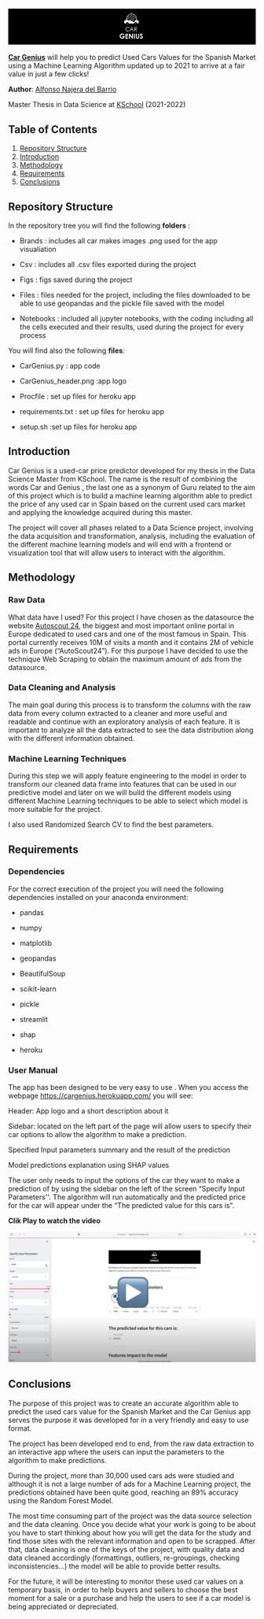![CarGenius](CarGenius_header.png)

[**Car Genius**](https://cargenius.herokuapp.com/) will help you to predict Used Cars Values for the Spanish Market using a Machine Learning Algorithm updated up to 2021 to arrive at a fair value in just a few clicks!

**Author**: [Alfonso Najera del Barrio](https://www.linkedin.com/in/alfonso-n%C3%A1jera-del-barrio-66b926124/)

Master Thesis in Data Science at [KSchool](https://kschool.com/) (2021-2022)





## Table of Contents

1. [Repository Structure](#Repository-structure)
2. [Introduction](#Introduction)
3. [Methodology](#Methodology)
4. [Requirements](#Requirements)
5. [Conclusions](#Conclusions)

<a name="Repository-structure"></a>
## Repository Structure

In the repository tree you will find the following **folders** :

* Brands : includes all car makes images .png used for the app visualiation

* Csv : includes all .csv files exported during the project

* Figs : figs saved during the project

* Files : files needed for the project, including the files downloaded to be able to use geopandas and the pickle file saved with the model

* Notebooks : included all jupyter notebooks, with the coding including all the cells executed and their results, used during the project for every process


You will find also the following **files**:

* CarGenius.py : app code

* CarGenius_header.png :app logo

* Procfile : set up files for heroku app

* requirements.txt : set up files for heroku app

* setup.sh :set up files for heroku app


<a name="Introduction"></a>
## Introduction
Car Genius is a used-car price predictor developed for my thesis in the Data Science Master from KSchool. The name is the result of combining the words Car and Genius , the last one as a synonym of Guru related to the aim of this project which is to build a machine learning  algorithm able to predict the price of any used car in Spain based on the current used cars market and applying the knowledge acquired during this master.

The project will cover all phases related to a Data Science project, involving the data acquisition and transformation, analysis, including the evaluation of the different machine learning models and will end with a frontend or visualization tool that will allow users to interact with the algorithm.

<a name="Methodology"></a>
## Methodology
### Raw Data
What data have I used? For this project I have chosen as the datasource the website [Autoscout 24](https://www.autoscout24.es/), the biggest and most important online portal in Europe dedicated to used cars and one of the most famous in Spain. This portal currently receives 10M of visits a month and it contains 2M of vehicle ads in Europe (“AutoScout24”). For this purpose I have decided to use the technique Web Scraping to obtain the maximum amount of ads from the datasource.

### Data Cleaning and Analysis
The main goal during this process is to transform the columns with the raw data from every column extracted to a cleaner and more useful and readable and continue with an exploratory analysis of each feature. It is important to analyze all the data extracted to see the data distribution along with the different information obtained.

### Machine Learning Techniques
During this step we will apply feature engineering to the model in order to transform our cleaned data frame into features that can be used in our predictive model and later on we will build the different models using different Machine Learning techniques to be able to select which model is more suitable for the project.

I also used Randomized Search CV to find the best parameters.



<a name="Requirements"></a>
## Requirements

### Dependencies
For the correct execution of the project you will need the following dependencies installed on your anaconda environment:

- pandas 

- numpy

- matplotlib

- geopandas

- BeautifulSoup

- scikit-learn

- pickle

- streamlit

- shap

- heroku

### User Manual

The app has been designed to be very easy to use . When you access the webpage https://cargenius.herokuapp.com/ you will see:

Header: App logo and a short description about it

Sidebar: located on the left part of the page will allow users to specify their car options to allow the algorithm to make a prediction.

Specified Input parameters summary and the result of the prediction

Model predictions explanation using SHAP values

The user only needs to input the options of the car they want to make a prediction of by using the sidebar on the left of the screen “Specify Input Parameters''. The algorithm will run automatically and the predicted price for the car will appear under the “The predicted value for this cars is”.

**Clik Play to watch the video**

[![IMAGE ALT TEXT HERE](Brands/Tutorial.png)](https://www.youtube.com/watch?v=cA4UpivGqLY)

<a name="Conclusions"></a>
## Conclusions

The purpose of this project was to create an accurate algorithm able to predict the used cars value for the Spanish Market and the Car Genius app serves the purpose it was developed for in a very friendly and easy to use format.

The project has been developed end to end, from the raw data extraction to an interactive app where the users can input the parameters to the algorithm to make predictions. 

During the project, more than 30,000 used cars ads were studied and although it is not a large number of ads for a Machine Learning project, the predictions obtained have been quite good, reaching an 89% accuracy using the Random Forest Model.



The most time consuming part of the project was the data source selection and the data cleaning. Once you decide what your work is going to be about you have to start thinking about how you will get the data for the study and find those sites with the relevant information and open to be scrapped. After that, data cleaning is one of the keys of the project, with quality data and data cleaned accordingly (formattings, outliers, re-groupings, checking inconsistencies…) the model will be able to provide better results.

For the future, it will be interesting to monitor these used car values on a temporary basis, in order to help buyers and sellers to choose the best moment for a sale or a purchase and help the users to see if a car model is being appreciated or depreciated.
